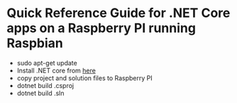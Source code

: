 # Quick Reference Guide for .NET Core apps on a Raspberry PI running Raspbian

- sudo apt-get update 
- Install .NET core from [here](https://blogs.msdn.microsoft.com/david/2017/07/20/setting_up_raspian_and_dotnet_core_2_0_on_a_raspberry_pi/)
- copy project and solution files to Raspberry PI
- dotnet build <name>.csproj
- dotnet build <name>.sln
